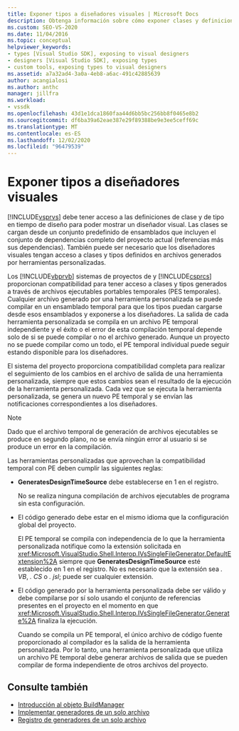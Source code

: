 ```yaml
---
title: Exponer tipos a diseñadores visuales | Microsoft Docs
description: Obtenga información sobre cómo exponer clases y definiciones de tipo, incluidas las de las herramientas personalizadas, para que Visual Studio pueda ponerlas a disposición de los diseñadores visuales.
ms.custom: SEO-VS-2020
ms.date: 11/04/2016
ms.topic: conceptual
helpviewer_keywords:
- types [Visual Studio SDK], exposing to visual designers
- designers [Visual Studio SDK], exposing types
- custom tools, exposing types to visual designers
ms.assetid: a7a32ad4-3a0a-4eb8-a6ac-491c42885639
author: acangialosi
ms.author: anthc
manager: jillfra
ms.workload:
- vssdk
ms.openlocfilehash: 43d1e1dca1860faa44d6bb5bc256bb8f0465e8b2
ms.sourcegitcommit: df6ba39a62eae387e29f89388be9e3ee5ceff69c
ms.translationtype: MT
ms.contentlocale: es-ES
ms.lasthandoff: 12/02/2020
ms.locfileid: "96479539"
---
```

# <a name="expose-types-to-visual-designers"></a>Exponer tipos a diseñadores visuales
[!INCLUDE[vsprvs](../../code-quality/includes/vsprvs_md.md)] debe tener acceso a las definiciones de clase y de tipo en tiempo de diseño para poder mostrar un diseñador visual. Las clases se cargan desde un conjunto predefinido de ensamblados que incluyen el conjunto de dependencias completo del proyecto actual (referencias más sus dependencias). También puede ser necesario que los diseñadores visuales tengan acceso a clases y tipos definidos en archivos generados por herramientas personalizadas.

 Los [!INCLUDE[vbprvb](../../code-quality/includes/vbprvb_md.md)] sistemas de proyectos de y [!INCLUDE[csprcs](../../data-tools/includes/csprcs_md.md)] proporcionan compatibilidad para tener acceso a clases y tipos generados a través de archivos ejecutables portables temporales (PES temporales). Cualquier archivo generado por una herramienta personalizada se puede compilar en un ensamblado temporal para que los tipos puedan cargarse desde esos ensamblados y exponerse a los diseñadores. La salida de cada herramienta personalizada se compila en un archivo PE temporal independiente y el éxito o el error de esta compilación temporal depende solo de si se puede compilar o no el archivo generado. Aunque un proyecto no se puede compilar como un todo, el PE temporal individual puede seguir estando disponible para los diseñadores.

 El sistema del proyecto proporciona compatibilidad completa para realizar el seguimiento de los cambios en el archivo de salida de una herramienta personalizada, siempre que estos cambios sean el resultado de la ejecución de la herramienta personalizada. Cada vez que se ejecuta la herramienta personalizada, se genera un nuevo PE temporal y se envían las notificaciones correspondientes a los diseñadores.

> [!NOTE]
> Dado que el archivo temporal de generación de archivos ejecutables se produce en segundo plano, no se envía ningún error al usuario si se produce un error en la compilación.

 Las herramientas personalizadas que aprovechan la compatibilidad temporal con PE deben cumplir las siguientes reglas:

- **GeneratesDesignTimeSource** debe establecerse en 1 en el registro.

     No se realiza ninguna compilación de archivos ejecutables de programa sin esta configuración.

- El código generado debe estar en el mismo idioma que la configuración global del proyecto.

     El PE temporal se compila con independencia de lo que la herramienta personalizada notifique como la extensión solicitada en <xref:Microsoft.VisualStudio.Shell.Interop.IVsSingleFileGenerator.DefaultExtension%2A> siempre que **GeneratesDesignTimeSource** esté establecido en 1 en el registro. No es necesario que la extensión sea *. VB*, *. CS* o *. jsl*; puede ser cualquier extensión.

- El código generado por la herramienta personalizada debe ser válido y debe compilarse por sí solo usando el conjunto de referencias presentes en el proyecto en el momento en que <xref:Microsoft.VisualStudio.Shell.Interop.IVsSingleFileGenerator.Generate%2A> finaliza la ejecución.

     Cuando se compila un PE temporal, el único archivo de código fuente proporcionado al compilador es la salida de la herramienta personalizada. Por lo tanto, una herramienta personalizada que utiliza un archivo PE temporal debe generar archivos de salida que se pueden compilar de forma independiente de otros archivos del proyecto.

## <a name="see-also"></a>Consulte también
- [Introducción al objeto BuildManager](/previous-versions/8f9kffa8(v=vs.140))
- [Implementar generadores de un solo archivo](../../extensibility/internals/implementing-single-file-generators.md)
- [Registro de generadores de un solo archivo](../../extensibility/internals/registering-single-file-generators.md)